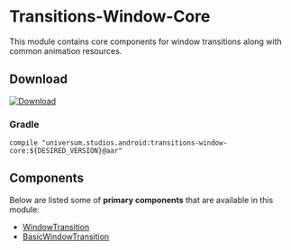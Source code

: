 Transitions-Window-Core
===============

This module contains core components for window transitions along with common animation resources.

## Download ##
[![Download](https://api.bintray.com/packages/universum-studios/android/universum.studios.android%3Atransitions/images/download.svg)](https://bintray.com/universum-studios/android/universum.studios.android%3Atransitions/_latestVersion)

### Gradle ###

    compile "universum.studios.android:transitions-window-core:${DESIRED_VERSION}@aar"

## Components ##

Below are listed some of **primary components** that are available in this module:

- [WindowTransition](https://github.com/universum-studios/android_transitions/blob/master/library-window-core/src/main/java/universum/studios/android/transition/WindowTransition.java)
- [BasicWindowTransition](https://github.com/universum-studios/android_transitions/blob/master/library-window-core/src/main/java/universum/studios/android/transition/BasicWindowTransition.java)
